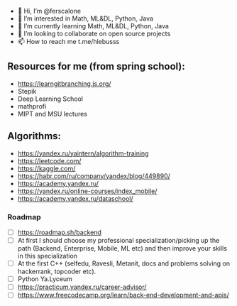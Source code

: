 - 👋 Hi, I’m @ferscalone
- 👀 I’m interested in Math, ML&DL, Python, Java
- 🌱 I’m currently learning Math, ML&DL, Python, Java
- 💞️ I’m looking to collaborate on open source projects
- 📫 How to reach me t.me/hlebusss
## Resources for me (from spring school):
- https://learngitbranching.js.org/
- Stepik
- Deep Learning School
- mathprofi
- MIPT and MSU lectures
## Algorithms:
- https://yandex.ru/yaintern/algorithm-training
- https://leetcode.com/
- https://kaggle.com/
- https://habr.com/ru/company/yandex/blog/449890/
- https://academy.yandex.ru/
- https://yandex.ru/online-courses/index_mobile/
- https://academy.yandex.ru/dataschool/
### Roadmap
- [ ] https://roadmap.sh/backend
- [ ] At first I should choose my professional specialization/picking up the path (Backend, Enterprise, Mobile, ML etc) and then improve your skills in this specialization
- [ ] At the first C++ (selfedu, Ravesli, Metanit, docs and problems solving on hackerrank, topcoder etc).
- [ ] Python Ya.Lyceum
- [ ] https://practicum.yandex.ru/career-advisor/
- [ ] https://www.freecodecamp.org/learn/back-end-development-and-apis/
